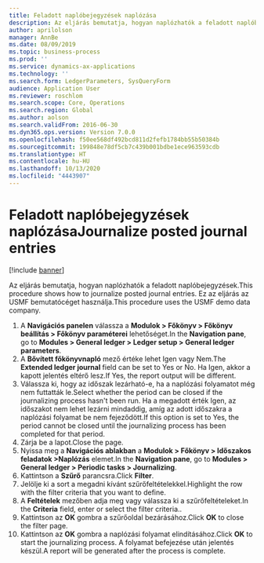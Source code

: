 ```yaml
---
title: Feladott naplóbejegyzések naplózása
description: Az eljárás bemutatja, hogyan naplózhatók a feladott naplóbejegyzések.
author: aprilolson
manager: AnnBe
ms.date: 08/09/2019
ms.topic: business-process
ms.prod: ''
ms.service: dynamics-ax-applications
ms.technology: ''
ms.search.form: LedgerParameters, SysQueryForm
audience: Application User
ms.reviewer: roschlom
ms.search.scope: Core, Operations
ms.search.region: Global
ms.author: aolson
ms.search.validFrom: 2016-06-30
ms.dyn365.ops.version: Version 7.0.0
ms.openlocfilehash: f50ee568df492bcd811d2fefb1784bb55b50384b
ms.sourcegitcommit: 199848e78df5cb7c439b001bdbe1ece963593cdb
ms.translationtype: HT
ms.contentlocale: hu-HU
ms.lasthandoff: 10/13/2020
ms.locfileid: "4443907"
---
```

# <a name="journalize-posted-journal-entries"></a><span data-ttu-id="95048-103">Feladott naplóbejegyzések naplózása</span><span class="sxs-lookup"><span data-stu-id="95048-103">Journalize posted journal entries</span></span>

[!include [banner](../../includes/banner.md)]

<span data-ttu-id="95048-104">Az eljárás bemutatja, hogyan naplózhatók a feladott naplóbejegyzések.</span><span class="sxs-lookup"><span data-stu-id="95048-104">This procedure shows how to journalize posted journal entries.</span></span> <span data-ttu-id="95048-105">Ez az eljárás az USMF bemutatócéget használja.</span><span class="sxs-lookup"><span data-stu-id="95048-105">This procedure uses the USMF demo data company.</span></span>

1. <span data-ttu-id="95048-106">A **Navigációs panelen** válassza a **Modulok > Főkönyv > Főkönyv beállítás > Főkönyv paraméterei** lehetőséget.</span><span class="sxs-lookup"><span data-stu-id="95048-106">In the **Navigation pane**, go to **Modules > General ledger > Ledger setup > General ledger parameters**.</span></span>
2. <span data-ttu-id="95048-107">A **Bővített főkönyvnapló** mező értéke lehet Igen vagy Nem.</span><span class="sxs-lookup"><span data-stu-id="95048-107">The **Extended ledger journal** field can be set to Yes or No.</span></span> <span data-ttu-id="95048-108">Ha Igen, akkor a kapott jelentés eltérő lesz.</span><span class="sxs-lookup"><span data-stu-id="95048-108">If Yes, the report output will be different.</span></span>
3. <span data-ttu-id="95048-109">Válassza ki, hogy az időszak lezárható-e, ha a naplózási folyamatot még nem futtatták le.</span><span class="sxs-lookup"><span data-stu-id="95048-109">Select whether the period can be closed if the journalizing process hasn't been run.</span></span> <span data-ttu-id="95048-110">Ha a megadott érték Igen, az időszakot nem lehet lezárni mindaddig, amíg az adott időszakra a naplózási folyamat be nem fejeződött.</span><span class="sxs-lookup"><span data-stu-id="95048-110">If this option is set to Yes, the period cannot be closed until the journalizing process has been completed for that period.</span></span>  
4. <span data-ttu-id="95048-111">Zárja be a lapot.</span><span class="sxs-lookup"><span data-stu-id="95048-111">Close the page.</span></span>
5. <span data-ttu-id="95048-112">Nyissa meg a **Navigációs ablakban** a **Modulok > Főkönyv > Időszakos feladatok >Naplózás** elemet.</span><span class="sxs-lookup"><span data-stu-id="95048-112">In the **Navigation pane**, go to **Modules > General ledger > Periodic tasks > Journalizing**.</span></span>
6. <span data-ttu-id="95048-113">Kattintson a **Szűrő** parancsra.</span><span class="sxs-lookup"><span data-stu-id="95048-113">Click **Filter**.</span></span>
7. <span data-ttu-id="95048-114">Jelölje ki a sort a megadni kívánt szűrőfeltételekkel.</span><span class="sxs-lookup"><span data-stu-id="95048-114">Highlight the row with the filter criteria that you want to define.</span></span>
8. <span data-ttu-id="95048-115">A **Feltételek** mezőben adja meg vagy válassza ki a szűrőfeltételeket.</span><span class="sxs-lookup"><span data-stu-id="95048-115">In the **Criteria** field, enter or select the filter criteria..</span></span>
9. <span data-ttu-id="95048-116">Kattintson az **OK** gombra a szűrőoldal bezárásához.</span><span class="sxs-lookup"><span data-stu-id="95048-116">Click **OK** to close the filter page.</span></span>
10. <span data-ttu-id="95048-117">Kattintson az **OK** gombra a naplózási folyamat elindításához.</span><span class="sxs-lookup"><span data-stu-id="95048-117">Click **OK** to start the journalizing process.</span></span> <span data-ttu-id="95048-118">A folyamat befejezése után jelentés készül.</span><span class="sxs-lookup"><span data-stu-id="95048-118">A report will be generated after the process is complete.</span></span>  

